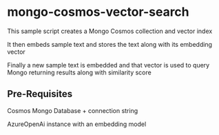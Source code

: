 # mongo-cosmos-vector-search

This sample script creates a Mongo Cosmos collection and vector index

It then embeds sample text and stores the text along with its embedding vector

Finally a new sample text is embedded and that vector is used to query Mongo returning results along with similarity score

## Pre-Requisites

Cosmos Mongo Database + connection string

AzureOpenAi instance with an embedding model
